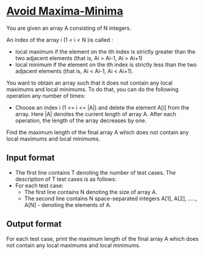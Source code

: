 # [Avoid Maxima-Minima][link]

You are given an array A consisting of N integers.

An index of the array i (1 < i < N )is called :

- local maximum if the element on the ith index is strictly greater than the two adjacent elements (that is, Ai > Ai-1, Ai > Ai+1)
- local minimum if the element on the ith index is strictly less than the two adjacent elements (that is, Ai < Ai-1, Ai < Ai+1).

You want to obtain an array such that it does not contain any local maximums and local minimums. To do that, you can do the following operation any number of times:

- Choose an index i (1 <= i <= |A|) and delete the element A[i] from the array. Here |A| denotes the current length of array A. After each operation, the length of the array decreases by one.

Find the maximum length of the final array A which does not contain any local maximums and local minimums.

## Input format

- The first line contains T denoting the number of test cases. The description of T test cases is as follows:
- For each test case:
  - The first line contains N denoting the size of array A.
  - The second line contains N space-separated integers A[1], A[2], ....., A[N] - denoting the elements of A.

## Output format

For each test case, print the maximum length of the final array A which does not contain any local maximums and local minimums.

[link]: https://www.hackerearth.com/practice/data-structures/advanced-data-structures/segment-trees/practice-problems/algorithm/avoid-maxima-minima-8221ea6c/
